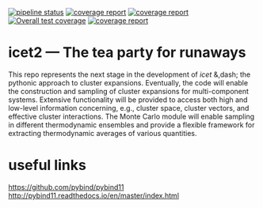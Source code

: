 [![pipeline status](https://gitlab.com/icet/icet-dev/badges/master/pipeline.svg)](https://gitlab.com/icet/icet-dev/commits/master)
[![coverage report](https://gitlab.com/icet/icet-dev/badges/master/coverage.svg)](https://icet.gitlab.io/icet-dev/coverage)
[![coverage report](https://gitlab.com/icet/icet-dev/badges/master/coverage.svg?job=coverage)](https://icet.gitlab.io/icet-dev/coverage)
[![Overall test coverage](https://gitlab.com//icet/icet-dev/badges/master/coverage.svg)](https://gitlab.com/icet/icet-dev/pipelines)
[![coverage report](https://gitlab.com/icet/icet-dev/badges/master/coverage.svg)](https://gitlab.com/icet/icet-dev/commits/master)



icet2 &mdash; The tea party for runaways
========================================

This repo represents the next stage in the development of *icet*
&,dash; the pythonic approach to cluster expansions. Eventually, the
code will enable the construction and sampling of cluster expansions
for multi-component systems. Extensive functionality will be provided
to access both high and low-level information concerning, e.g.,
cluster space, cluster vectors, and effective cluster
interactions. The Monte Carlo module will enable sampling in different
thermodynamic ensembles and provide a flexible framework for
extracting thermodynamic averages of various quantities.


useful links
============
https://github.com/pybind/pybind11  
http://pybind11.readthedocs.io/en/master/index.html